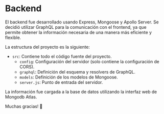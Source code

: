 # Backend

El backend fue desarrollado usando Express, Mongoose y Apollo Server. Se decidió utilizar GraphQL para la comunicación con el frontend, ya que permite obtener la información necesaria de una manera más eficiente y flexible.

La estructura del proyecto es la siguiente:

- `src`: Contiene todo el código fuente del proyecto.
  - `config`: Configuración del servidor (solo contiene la configuración de CORS).
  - `graphql`: Definición del esquema y resolvers de GraphQL.
  - `models`: Definición de los modelos de Mongoose.
  - `server.js`: Punto de entrada del servidor.

La información fue cargada a la base de datos utilizando la interfaz web de Mongodb Atlas.

Muchas gracias! 🚀